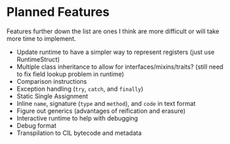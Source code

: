 # Planned Features

Features further down the list are ones I think are more difficult or will take more time to implement.

- Update runtime to have a simpler way to represent registers (just use RuntimeStruct)
- Multiple class inheritance to allow for interfaces/mixins/traits? (still need to fix field lookup problem in runtime)
- Comparison instructions
- Exception handling (`try`, `catch`, and `finally`)
- Static Single Assignment
- Inline `name`, signature (`type` and `method`), and `code` in text format
- Figure out generics (advantages of reification and erasure)
- Interactive runtime to help with debugging
- Debug format
- Transpilation to CIL bytecode and metadata

